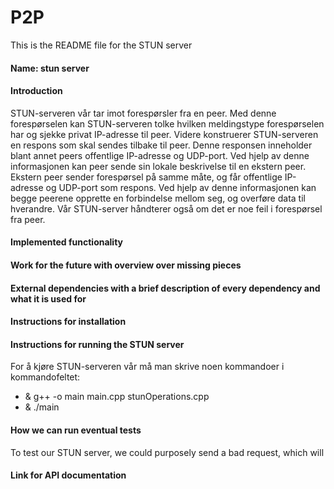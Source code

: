 # P2P
This is the README file for the STUN server

<h4>Name: stun server</h4>

<h4>Introduction</h4>
STUN-serveren vår tar imot forespørsler fra en peer.
Med denne forespørselen kan STUN-serveren tolke hvilken meldingstype forespørselen har og sjekke privat IP-adresse til peer.
Videre konstruerer STUN-serveren en respons som skal sendes tilbake til peer.
Denne responsen inneholder blant annet peers offentlige IP-adresse og UDP-port.
Ved hjelp av denne informasjonen kan peer sende sin lokale beskrivelse til en ekstern peer.
Ekstern peer sender forespørsel på samme måte, og får offentlige IP-adresse og UDP-port som respons.
Ved hjelp av denne informasjonen kan begge peerene opprette en forbindelse mellom seg, og overføre data til hverandre.
Vår STUN-server håndterer også om det er noe feil i forespørsel fra peer.

<h4>Implemented functionality</h4>

<h4>Work for the future with overview over missing pieces</h4>

<h4>External dependencies with a brief description of every dependency and what it is used for</h4>

<h4>Instructions for installation</h4>

<h4>Instructions for running the STUN server</h4>
For å kjøre STUN-serveren vår må man skrive noen kommandoer i kommandofeltet:
<ul>
  <li> & g++ -o main main.cpp stunOperations.cpp</li>
  <li> & ./main</li>
</ul>

<h4>How we can run eventual tests</h4>
To test our STUN server, we could purposely send a bad request, which will 

<h4>Link for API documentation</h4>

